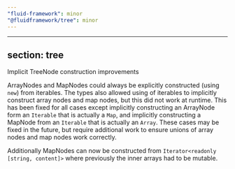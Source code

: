 ```yaml
---
"fluid-framework": minor
"@fluidframework/tree": minor
---
```

---
section: tree
---

Implicit TreeNode construction improvements

ArrayNodes and MapNodes could always be explicitly constructed (using `new`) from iterables.
The types also allowed using of iterables to implicitly construct array nodes and map nodes,
but this did not work at runtime.
This has been fixed for all cases except implicitly constructing an ArrayNode form an `Iterable` that is actually a `Map`,
and implicitly constructing a MapNode from an `Iterable` that is actually an `Array`.
These cases may be fixed in the future, but require additional work to ensure unions of array nodes and map nodes work correctly.

Additionally MapNodes can now be constructed from `Iterator<readonly [string, content]>` where previously the inner arrays had to be mutable.
